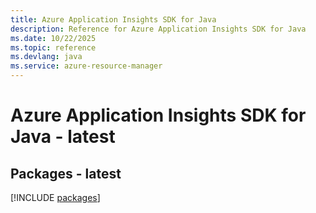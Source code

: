 ```yaml
---
title: Azure Application Insights SDK for Java
description: Reference for Azure Application Insights SDK for Java
ms.date: 10/22/2025
ms.topic: reference
ms.devlang: java
ms.service: azure-resource-manager
---
```

# Azure Application Insights SDK for Java - latest
## Packages - latest
[!INCLUDE [packages](application-insights-index.md)]